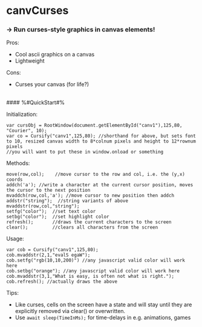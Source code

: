 # canvCurses
### \-> Run curses-style graphics in canvas elements!


Pros:
* Cool ascii graphics on a canvas
* Lightweight

Cons:
* Curses your canvas (for life?)

<br />
#### %#QuickStart#%

Initialization:
```
var cursObj = RootWindow(document.getElementById("canv1"),125,80, "Courier", 10);
var co = Cursify("canv1",125,80); //shorthand for above, but sets font to 10, resized canvas width to 8*colnum pixels and height to 12*rownum pixels
//you will want to put these in window.onload or something
```

Methods:
```
move(row,col);    //move cursor to the row and col, i.e. the (y,x) coords
addch('a'); //write a character at the current cursor position, moves the cursor to the next position
mvaddch(row,col,'a'); //move cursor to new position then addch
addstr("string");  //string variants of above
mvaddstr(row,col,"string");
setfg("color");  //set text color
setbg("color");  //set highlight color
refresh();       //draws the current characters to the screen
clear();         //clears all characters from the screen
```

Usage:
```
var cob = Cursify("canv1",125,80);
cob.mvaddstr(2,1,"evalS egaW");
cob.setfg("rgb(10,10,200)") //any javascript valid color will work here
cob.setbg("orange"); //any javascript valid color will work here
cob.mvaddstr(3,1,"What is easy, is often not what is right.");
cob.refresh(); //actually draws the above
```

Tips:
- Like curses, cells on the screen have a state and will stay until they are explicitly removed via clear() or overwritten.
- Use `await sleep(TimeInMs);` for time-delays in e.g. animations, games
